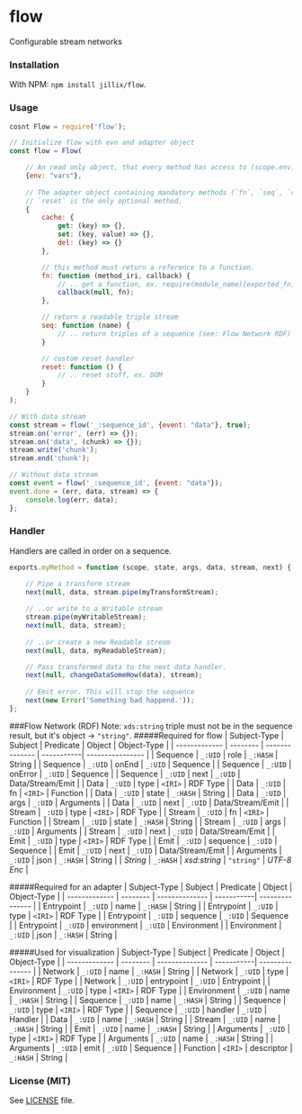# flow
Configurable stream networks

### Installation
With NPM: `npm install jillix/flow`.

### Usage
```js
cosnt Flow = require('flow');

// Initialize flow with evn and adapter object
const flow = Flow(

    // An read only object, that every method has access to (scope.env).
    {env: "vars"},
    
    // The adapter object containing mandatory methods (`fn`, `seq`, `cache.get`, `cache.set`, `cache.del`).
    // `reset` is the only optional method.
    {
        cache: {
            get: (key) => {},
            set: (key, value) => {},
            del: (key) => {}
        },

        // this method must return a reference to a function.
        fn: function (method_iri, callback) {
            // .. get a function, ex. require(module_name)[exported_fn]
            callback(null, fn);
        },

        // return a readable triple stream
        seq: function (name) {
            // .. return triples of a sequence (see: Flow Network RDF)
        }

        // custom reset handler
        reset: function () {
            // .. reset stuff, ex. DOM
        }
    }
);

// With data stream
const stream = flow('_:sequence_id', {event: "data"}, true);
stream.on('error', (err) => {});
stream.on('data', (chunk) => {});
stream.write('chunk');
stream.end('chunk');

// Without data stream
const event = flow('_:sequence_id', {event: "data"});
event.done = (err, data, stream) => {
    console.log(err, data);
};
```
### Handler
Handlers are called in order on a sequence.
```js
exports.myMethod = function (scope, state, args, data, stream, next) {

    // Pipe a transform stream
    next(null, data, stream.pipe(myTransformStream);
    
    // ..or write to a Writable stream
    stream.pipe(myWritableStream);
    next(null, data, stream);
    
    // ..or create a new Readable stream
    next(null, data, myReadableStream);

    // Pass transformed data to the next data handler.
    next(null, changeDataSomeHow(data), stream);
    
    // Emit error. This will stop the sequence
    next(new Error('Something bad happend.'));
};
```
###Flow Network (RDF)
Note: `xds:string` triple must not be in the sequence result, but it's object -> `"string"`. 
#####Required for flow
| Subject-Type  | Subject  | Predicate      | Object     | Object-Type      |
| ------------- | -------- | -------------- | -----------| ---------------- |
| Sequence      | `_:UID`  | role           | `_:HASH`   | String           |
| Sequence      | `_:UID`  | onEnd          | `_:UID`    | Sequence         |
| Sequence      | `_:UID`  | onError        | `_:UID`    | Sequence         |
| Sequence      | `_:UID`  | next           | `_:UID`    | Data/Stream/Emit |
| Data          | `_:UID`  | type           | `<IRI>`    | RDF Type         |
| Data          | `_:UID`  | fn             | `<IRI>`    | Function         |
| Data          | `_:UID`  | state          | `_:HASH`   | String           |
| Data          | `_:UID`  | args           | `_:UID`    | Arguments        |
| Data          | `_:UID`  | next           | `_:UID`    | Data/Stream/Emit |
| Stream        | `_:UID`  | type           | `<IRI>`    | RDF Type         |
| Stream        | `_:UID`  | fn             | `<IRI>`    | Function         |
| Stream        | `_:UID`  | state          | `_:HASH`   | String           |
| Stream        | `_:UID`  | args           | `_:UID`    | Arguments        |
| Stream        | `_:UID`  | next           | `_:UID`    | Data/Stream/Emit |
| Emit          | `_:UID`  | type           | `<IRI>`    | RDF Type         |
| Emit          | `_:UID`  | sequence       | `_:UID`    | Sequence         |
| Emit          | `_:UID`  | next           | `_:UID`    | Data/Stream/Emit |
| Arguments     | `_:UID`  | json           | `_:HASH`   | String           |
| *String*      | `_:HASH` | *xsd:string*   | `"string"` | *UTF-8 Enc*      |

#####Required for an adapter
| Subject-Type  | Subject  | Predicate      | Object     | Object-Type     |
| ------------- | -------- | -------------- | -----------| --------------- |
| Entrypoint    | `_:UID`  | name           | `_:HASH`   | String          |
| Entrypoint    | `_:UID`  | type           | `<IRI>`    | RDF Type        |
| Entrypoint    | `_:UID`  | sequence       | `_:UID`    | Sequence        |
| Entrypoint    | `_:UID`  | environment    | `_:UID`    | Environment     |
| Environment   | `_:UID`  | json           | `_:HASH`   | String          |

#####Used for visualization
| Subject-Type  | Subject  | Predicate      | Object     | Object-Type     |
| ------------- | -------- | -------------- | -----------| --------------- |
| Network       | `_:UID`  | name           | `_:HASH`   | String          |
| Network       | `_:UID`  | type           | `<IRI>`    | RDF Type        |
| Network       | `_:UID`  | entrypoint     | `_:UID`    | Entrypoint      |
| Environment   | `_:UID`  | type           | `<IRI>`    | RDF Type        |
| Environment   | `_:UID`  | name           | `_:HASH`   | String          |
| Sequence      | `_:UID`  | name           | `_:HASH`   | String          |
| Sequence      | `_:UID`  | type           | `<IRI>`    | RDF Type        |
| Sequence      | `_:UID`  | handler        | `_:UID`    | Handler         |
| Data          | `_:UID`  | name           | `_:HASH`   | String          |
| Stream        | `_:UID`  | name           | `_:HASH`   | String          |
| Emit          | `_:UID`  | name           | `_:HASH`   | String          |
| Arguments     | `_:UID`  | type           | `<IRI>`    | RDF Type        |
| Arguments     | `_:UID`  | name           | `_:HASH`   | String          |
| Arguments     | `_:UID`  | emit           | `_:UID`    | Sequence        |
| Function      | `<IRI>`  | descriptor     | `_:HASH`   | String          |

### License (MIT)
See [LICENSE](https://github.com/jillix/flow/blob/master/LICENSE) file.
